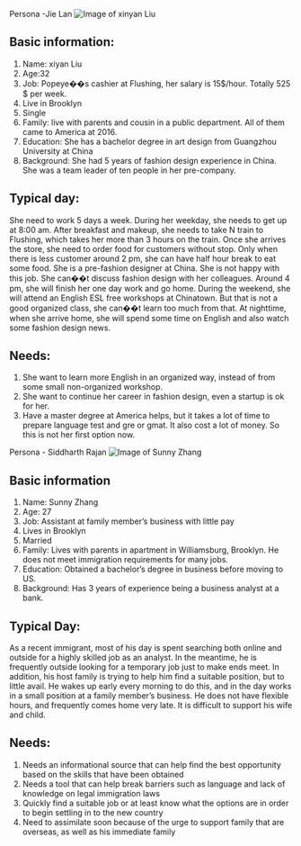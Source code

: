 Persona -Jie Lan
 ![Image of xinyan Liu](https://i.imgur.com/raYLPpc.jpg?1)
## Basic information:
1. Name: xiyan Liu
2. Age:32
3. Job: Popeye��s cashier at Flushing, her salary is 15$/hour. Totally 525 $ per week.
4. Live in Brooklyn 
5. Single
6. Family: live with parents and cousin in a public department. All of them came to America at 2016.
7. Education: She has a bachelor degree in art design from Guangzhou University at China
8. Background: She had 5 years of fashion design experience in China. She was a team leader of ten people in her pre-company.

## Typical day:
She need to work 5 days a week. During her weekday, she needs to get up at 8:00 am. After breakfast and makeup, she needs to take N train to Flushing, which takes her more than 3 hours on the train. Once she arrives the store, she need to order food for customers without stop. Only when there is less customer around 2 pm, she can have half hour break to eat some food. She is a pre-fashion designer at China. She is not happy with this job. She can��t discuss fashion design with her colleagues. Around 4 pm, she will finish her one day work and go home. During the weekend, she will attend an English ESL free workshops at Chinatown. But that is not a good organized class, she can��t learn too much from that. At nighttime, when she arrive home, she will spend some time on English and also watch some fashion design news.

## Needs:
1. She want to learn more English in an organized way, instead of from some small non-organized workshop.
2. She want to continue her career in fashion design, even a startup is ok for her.
3. Have a master degree at America helps, but it takes a lot of time to prepare language test and gre or gmat. It also cost a lot of money. So this is not her first option now.


Persona - Siddharth Rajan
![Image of Sunny Zhang](https://i.imgur.com/4c0V0xO.jpg?1)
## Basic information
1. Name: Sunny Zhang
2. Age: 27
3. Job: Assistant at family member’s business with little pay
4. Lives in Brooklyn
5. Married
6. Family: Lives with parents in apartment in Williamsburg, Brooklyn. He does not meet immigration requirements for many jobs.
7. Education: Obtained a bachelor’s degree in business before moving to US.
8. Background: Has 3 years of experience being a business analyst at a bank.

## Typical Day:
As a recent immigrant, most of his day is spent searching both online and outside for a highly skilled job as an analyst. In the meantime, he is frequently outside looking for a temporary job just to make ends meet. In addition, his host family is trying to help him find a suitable position, but to little avail. He wakes up early every morning to do this, and in the day works in a small position at a family member’s business. He does not have flexible hours, and frequently comes home very late. It is difficult to support his wife and child.

## Needs:
1.	Needs an informational source that can help find the best opportunity based on the skills that have been obtained
2.	Needs a tool that can help break barriers such as language and lack of knowledge on legal immigration laws
3.	Quickly find a suitable job or at least know what the options are in order to begin settling in to the new country
4.	Need to assimilate soon because of the urge to support family that are overseas, as well as his immediate family
